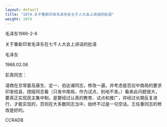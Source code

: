 ```yaml
---
layout: default
title: "1074.关于重新印发毛泽东在七千人大会上讲话的批语"
weight: 1074
---
```


毛泽东1966-2-6

关于重新印发毛泽东在七千人大会上讲话的批语

毛泽东

1966.02.06

彭真同志：

请商在京常委及康生、定一、伯达诸同志，修改一遍，并考虑是否应中南局的要求印发给县、团级同志看（只发中南局，作为试点，别地不发。）看来此问题很大，要真正实现民主集中制，是要经过认真的教育、试点和推广，并经过长期反复进行，才能实现的，否则在大多数同志当中，始终不过是一句空话。王任重同志的修改是好的。

CCRADB

